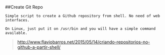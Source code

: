 ##Create Git Repo
```
Simple script to create a Github repository from shell. No need of web interfaces.

On Linux, just put it on /usr/bin and you will have a simple command available.
```
> http://www.flaviobarros.net/2015/05/14/criando-repositorios-no-github-a-partir-shell/
